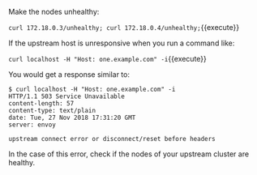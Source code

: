 Make the nodes unhealthy:

`curl 172.18.0.3/unhealthy; curl 172.18.0.4/unhealthy;`{{execute}}

If the upstream host is unresponsive when you run a command like:

`curl localhost -H "Host: one.example.com" -i`{{execute}}

You would get a response similar to:

```
$ curl localhost -H "Host: one.example.com" -i
HTTP/1.1 503 Service Unavailable
content-length: 57
content-type: text/plain
date: Tue, 27 Nov 2018 17:31:20 GMT
server: envoy

upstream connect error or disconnect/reset before headers
```

In the case of this error, check if the nodes of your upstream cluster are healthy.

